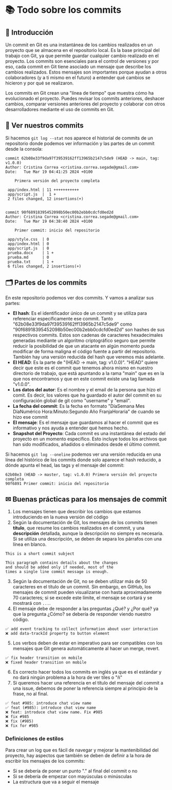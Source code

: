 # 📚 Todo sobre los commits
## 📜 Introducción
Un commit en Git es una instantánea de los cambios realizados en un proyecto que se almacena en el repositorio local. Es la base principal del trabajo con Git, ya que permite guardar cualquier cambio realizado en el proyecto. Los commits son esenciales para el control de versiones y por eso, cada commit en Git tiene asociado un mensaje que describe los cambios realizados. Estos mensajes son importantes porque ayudan a otros colaboradores (y a ti mismo en el futuro) a entender qué cambios se hicieron y por qué se realizaron.

Los commits en Git crean una "línea de tiempo" que muestra cómo ha evolucionado el proyecto. Puedes revisar los commits anteriores, deshacer cambios, comparar versiones anteriores del proyecto y colaborar con otros desarrolladores mediante el uso de commits en Git.

## 🔎 Ver nuestros commits
Si hacemos `git log --stat` nos aparece el historial de commits de un repositorio donde podemos ver información y las partes de un commit desde la consola:

```
commit 62b08e33f9da97f39539162ff13965b2147c5de9 (HEAD -> main, tag: v1.0.0)
Author: Cristina Correa <cristina.correa.segade@gmail.com>
Date:   Tue Mar 19 04:41:25 2024 +0100

    Primera versión del proyecto completa

 app/index.html | 11 +++++++++++
 app/script.js  |  1 +
 2 files changed, 12 insertions(+)


commit 90f68918395452098b50ec00b2ebb0cdcfd0ed2d
Author: Cristina Correa <cristina.correa.segade@gmail.com>
Date:   Tue Mar 19 04:38:40 2024 +0100

    Primer commit: inicio del repositorio

 app/style.css  | 0
 app/index.html | 0
 app/script.js  | 0
 prueba.docx    | 1 +
 prueba.md      | 0
 prueba.txt     | 1 +
 6 files changed, 2 insertions(+)
```

## 🗂️ Partes de los commits
En este repositorio podemos ver dos commits. Y vamos a analizar sus partes:
- **El hash**: Es el identificador único de un commit y se utiliza para referenciar específicamente ese commit. Tanto "62b08e33f9da97f39539162ff13965b2147c5de9" como "90f68918395452098b50ec00b2ebb0cdcfd0ed2d" son hashes de sus respectivos commits. Estos son cadenas de caracteres hexadecimales generadas mediante un algoritmo criptográfico seguro que permite reducir la posibilidad de que un atacante en algún momento pueda modificar de forma maligna el código fuente a partir del repositorio. También hay una versión reducida del hash que veremos más adelante.
- **El HEAD**: Es la parte de "(HEAD -> main, tag: v1.0.0)". "HEAD" quiere decir que este es el commit que tenemos ahora mismo en nuestro directorio de trabajo, que está apuntando a la rama "main" que es en la que nos encontramos y que en este commit existe una tag llamada "v1.0.0".
- **Los datos del autor**: Es el nombre y el email de la persona que hizo el comit. Es decir, los valores que ha guardado el autor del commit en su configuración global de git como "username" y "email".
- **La fecha del commit**: Es la fecha en formato "DíaSemana Mes DíaNumérico Hora:Minuto:Segundo Año FranjaHoraria" de cuando se hizo ese commit
- **El mensaje**: Es el mensaje que guardamos al hacer el commit que es informativo y nos ayuda a entender qué hemos hecho.
- **Snapshot del Proyecto**: Cada commit es una instantánea del estado del proyecto en un momento específico. Esto incluye todos los archivos que han sido modificados, añadidos o eliminados desde el último commit.

Si hacemos `git log --oneline` podemos ver una versión reducida en una línea del histórico de los commits donde solo aparece el hash reducido, a dónde apunta el head, las tags y el mensaje del commit:
```
62b08e3 (HEAD -> master, tag: v1.0.0) Primera versión del proyecto completa
90f6891 Primer commit: inicio del repositorio
```
## ✉ Buenas prácticas para los mensajes de commit
1. Los mensajes tienen que describir los cambios que estamos introduciendo en la nueva versión del código
2. Según la documentación de Git, los mensajes de los commits tienen **título**, que resume los cambios realizados en el commit, y una **descripción** detallada, aunque la descripción no siempre es necesaria. Si se utiliza una descripción, se deben de separa los párrafos con una línea en blanco.
```
This is a short commit subject

This paragraph contains details about the changes 
and should be added only if needed, most of the 
times a single line commit message is enough.
```
3. Según la documentación de Git, no se deben utilizar más de 50 caracteres en el título de un commit. Sin embargo, en GitHub, los mensajes de commit pueden visualizarse con hasta aproximadamente 70 caracteres; si se excede este límite, el mensaje se cortará y se mostrará con `...`.
4. El mensaje debe de responder a las preguntas ¿Qué? y ¿Por qué? ya que la pregunta ¿Cómo? se debería de responder viendo nuestro código.
```
✅ add event tracking to collect information about user interaction
❌ add data-trackId property to button element
```
5. Los verbos deben de estar en imperativo para ser compatibles con los mensajes que Git genera automáticamente al hacer un merge, revert.
```
✅ fix header transition on mobile
❌ fixed header transition on mobile
```
6. Es correcto hacer todos los commits en inglés ya que es el estándar y no dará ningún problema a la hora de ver tiles o "ñ"
7. Si queremos hacer una referencia en el título del mensaje del commit a una issue, debemos de poner la referencia siempre al principio de la frase, no al final.
```
✅ feat #985: introduce chat view name
✅ feat (#985): introduce chat view name
❌ feat: introduce chat view name. Fix #985
❌ fix #985
❌ fix (#985)
❌ fix for #985
```
### Definiciones de estilos
Para crear un log que es fácil de navegar y mejorar la mantenibilidad del proyecto, hay aspectos que también se deben de definir a la hora de escribir los mensajes de los commits:
- Si se debería de poner un punto "." al final del commit o no
- Si se debería de empezar con mayúsculas o minúsculas
- La estructura que va a seguir el mensaje